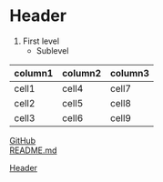 # Header
1. First level
    * Sublevel

column1 | column2 | column3
--------|---------|-----------
cell1 | cell4 | cell7
cell2 | cell5 | cell8
cell3 | cell6 | cell9

[GitHub](https://github.com/purnazini) <br>
[README.md](/github/README.md)

[Header](#Header)
